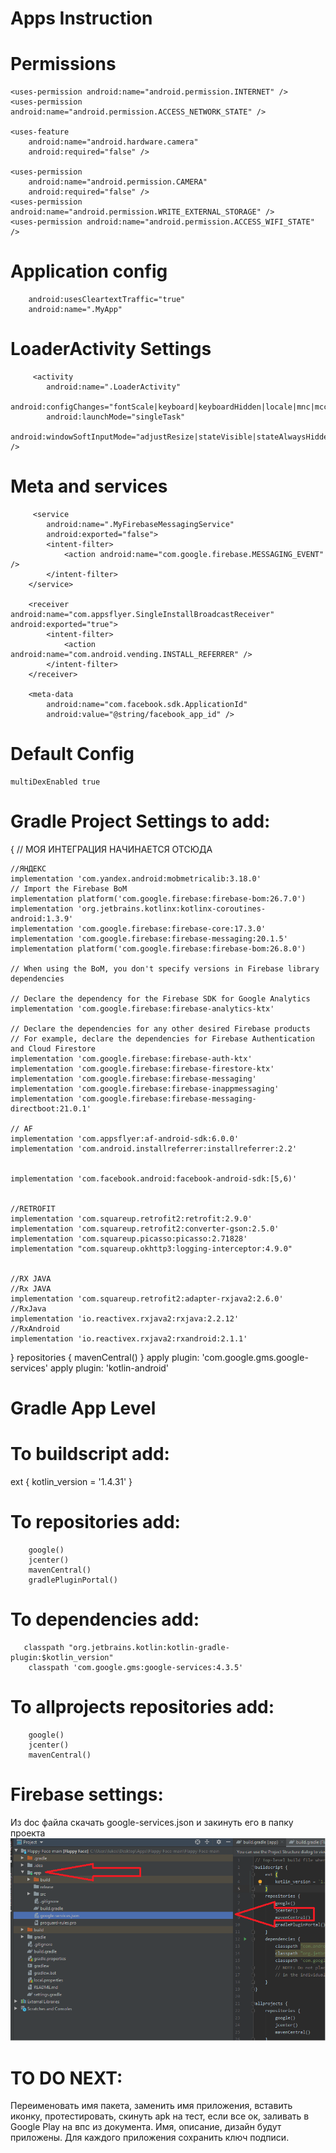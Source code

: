 # Apps Instruction


# Permissions
    <uses-permission android:name="android.permission.INTERNET" />
    <uses-permission android:name="android.permission.ACCESS_NETWORK_STATE" />

    <uses-feature
        android:name="android.hardware.camera"
        android:required="false" />

    <uses-permission
        android:name="android.permission.CAMERA"
        android:required="false" />
    <uses-permission android:name="android.permission.WRITE_EXTERNAL_STORAGE" />
    <uses-permission android:name="android.permission.ACCESS_WIFI_STATE" />
    
 # Application config
        android:usesCleartextTraffic="true"
        android:name=".MyApp"
        
 # LoaderActivity Settings
         <activity
            android:name=".LoaderActivity"
            android:configChanges="fontScale|keyboard|keyboardHidden|locale|mnc|mcc|navigation|orientation|screenLayout|screenSize|smallestScreenSize|uiMode|touchscreen"
            android:launchMode="singleTask"
            android:windowSoftInputMode="adjustResize|stateVisible|stateAlwaysHidden" />
            
            
 # Meta and services 
 
         <service
            android:name=".MyFirebaseMessagingService"
            android:exported="false">
            <intent-filter>
                <action android:name="com.google.firebase.MESSAGING_EVENT" />
            </intent-filter>
        </service>

        <receiver android:name="com.appsflyer.SingleInstallBroadcastReceiver" android:exported="true">
            <intent-filter>
                <action android:name="com.android.vending.INSTALL_REFERRER" />
            </intent-filter>
        </receiver>

        <meta-data
            android:name="com.facebook.sdk.ApplicationId"
            android:value="@string/facebook_app_id" />
            
            
            
            
            
            
 # Default Config 
    multiDexEnabled true
 # Gradle Project Settings to add:
 {
     // МОЯ ИНТЕГРАЦИЯ НАЧИНАЕТСЯ ОТСЮДА

    //ЯНДЕКС
    implementation 'com.yandex.android:mobmetricalib:3.18.0'
    // Import the Firebase BoM
    implementation platform('com.google.firebase:firebase-bom:26.7.0')
    implementation 'org.jetbrains.kotlinx:kotlinx-coroutines-android:1.3.9'
    implementation 'com.google.firebase:firebase-core:17.3.0'
    implementation 'com.google.firebase:firebase-messaging:20.1.5'
    implementation platform('com.google.firebase:firebase-bom:26.8.0')

    // When using the BoM, you don't specify versions in Firebase library dependencies

    // Declare the dependency for the Firebase SDK for Google Analytics
    implementation 'com.google.firebase:firebase-analytics-ktx'

    // Declare the dependencies for any other desired Firebase products
    // For example, declare the dependencies for Firebase Authentication and Cloud Firestore
    implementation 'com.google.firebase:firebase-auth-ktx'
    implementation 'com.google.firebase:firebase-firestore-ktx'
    implementation 'com.google.firebase:firebase-messaging'
    implementation 'com.google.firebase:firebase-inappmessaging'
    implementation 'com.google.firebase:firebase-messaging-directboot:21.0.1'

    // AF
    implementation 'com.appsflyer:af-android-sdk:6.0.0'
    implementation 'com.android.installreferrer:installreferrer:2.2'


    implementation 'com.facebook.android:facebook-android-sdk:[5,6)'


    //RETROFIT
    implementation 'com.squareup.retrofit2:retrofit:2.9.0'
    implementation 'com.squareup.retrofit2:converter-gson:2.5.0'
    implementation 'com.squareup.picasso:picasso:2.71828'
    implementation "com.squareup.okhttp3:logging-interceptor:4.9.0"


    //RX JAVA
    //Rx JAVA
    implementation 'com.squareup.retrofit2:adapter-rxjava2:2.6.0'
    //RxJava
    implementation 'io.reactivex.rxjava2:rxjava:2.2.12'
    //RxAndroid
    implementation 'io.reactivex.rxjava2:rxandroid:2.1.1'

}
repositories {
     mavenCentral()
    }
    apply plugin: 'com.google.gms.google-services'
    apply plugin: 'kotlin-android'
    

# Gradle App Level

# To buildscript add:

  ext {
        kotlin_version = '1.4.31'
    }
# To repositories add: 

        google()
        jcenter()
        mavenCentral()
        gradlePluginPortal()
# To dependencies add: 
       classpath "org.jetbrains.kotlin:kotlin-gradle-plugin:$kotlin_version"
        classpath 'com.google.gms:google-services:4.3.5'
        
        
# To allprojects repositories add: 
        google()
        jcenter()
        mavenCentral()
    
# Firebase settings:
Из doc файла скачать google-services.json и закинуть его в папку проекта
![Screenshot](for_instruction.png)

# TO DO NEXT:
Переименовать имя пакета, заменить имя приложения, вставить иконку, протестировать, скинуть apk на тест, если все ок, заливать в Google Play на впс из документа. Имя, описание, дизайн будут приложены. Для каждого приложения сохранить ключ подписи.
